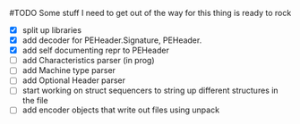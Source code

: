 #TODO
Some stuff I need to get out of the way for this thing is ready to rock
- [x] split up libraries
- [x] add decoder for PEHeader.Signature, PEHeader.
- [x] add self documenting repr to PEHeader
- [ ] add Characteristics parser (in prog)
- [ ] add Machine type parser
- [ ] add Optional Header parser
- [ ] start working on struct sequencers to string up different structures in the file
- [ ] add encoder objects that write out files using unpack 
